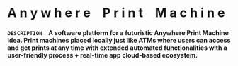 # A n y w h e r e &ensp; P r i n t &ensp; M a c h i n e

#### **`DESCRIPTION`** &ensp; A software platform for a futuristic Anywhere Print Machine idea. Print machines placed locally just like ATMs where users can access and get prints at any time with extended automated functionalities with a user-friendly process + real-time app cloud-based ecosystem.

